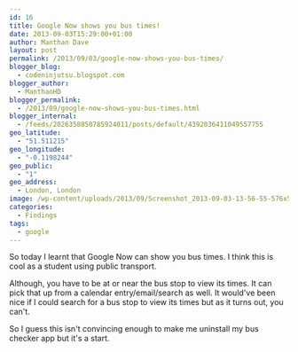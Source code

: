 ```yaml
---
id: 16
title: Google Now shows you bus times!
date: 2013-09-03T15:29:00+01:00
author: Manthan Dave
layout: post
permalink: /2013/09/03/google-now-shows-you-bus-times/
blogger_blog:
  - codeninjutsu.blogspot.com
blogger_author:
  - ManthanHD
blogger_permalink:
  - /2013/09/google-now-shows-you-bus-times.html
blogger_internal:
  - /feeds/2026358850785924011/posts/default/4392036411049557755
geo_latitude:
  - "51.511215"
geo_longitude:
  - "-0.1198244"
geo_public:
  - "1"
geo_address:
  - London, London
image: /wp-content/uploads/2013/09/Screenshot_2013-09-03-13-56-55-576x510.png
categories:
  - Findings
tags:
  - google
---
```

<p dir="ltr">So today I learnt that Google Now can show you bus times. I think this is cool as a student using public transport.</p>
<p dir="ltr">Although, you have to be at or near the bus stop to view its times. It can pick that up from a calendar entry/email/search as well. It would've been  nice if I could search for a bus stop to view its times but as it turns out, you can't.</p>
<p dir="ltr">So I guess this isn't convincing enough to make me uninstall my bus checker app but it's a start.</p>

<div style="clear: both; text-align: center;"><a style="margin-left: 1em; margin-right: 1em;" href="http://www.manthanhd.com/wp-content/uploads/2013/09/Screenshot_2013-09-03-13-56-55.png"> <img src="http://www.manthanhd.com/wp-content/uploads/2013/09/Screenshot_2013-09-03-13-56-55-169x300.png" alt="" border="0" /> </a></div>